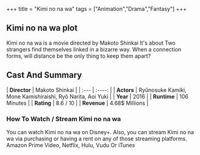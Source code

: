 +++
title = "Kimi no na wa"
tags = ["Animation","Drama","Fantasy"]
+++
## Kimi no na wa plot
Kimi no na wa is a movie directed by Makoto Shinkai It's about Two strangers find themselves linked in a bizarre way. When a connection forms, will distance be the only thing to keep them apart?
## Cast And Summary
| **Director**      | Makoto Shinkai |
    | :---        |    :----:   |
    |  **Actors** | Ryûnosuke Kamiki, Mone Kamishiraishi, Ryô Narita, Aoi Yuki |
    | **Year**   | 2016    |
    |  **Runtime** | 106 Minutes |
    |  **Rating** | 8.6 / 10 | 
    |  **Revenue** | 4.68$ Millions |
### How To Watch / Stream Kimi no na wa
You can watch Kimi no na wa on Disney+.
Also, you can stream Kimi no na wa via purchasing or having a rent on any of those streaming platforms.
Amazon Prime Video, Netflix, Hulu, Vudu Or iTunes